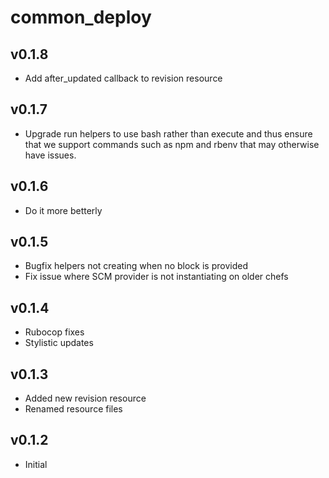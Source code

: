 common_deploy
============

v0.1.8
------
* Add after\_updated callback to revision resource

v0.1.7
------
* Upgrade run helpers to use bash rather than execute and thus ensure that we support commands such as npm and rbenv that may otherwise have issues.

v0.1.6
------
* Do it more betterly

v0.1.5
------
* Bugfix helpers not creating when no block is provided
* Fix issue where SCM provider is not instantiating on older chefs

v0.1.4
------
* Rubocop fixes
* Stylistic updates

v0.1.3
------
* Added new revision resource
* Renamed resource files

v0.1.2
------
* Initial

